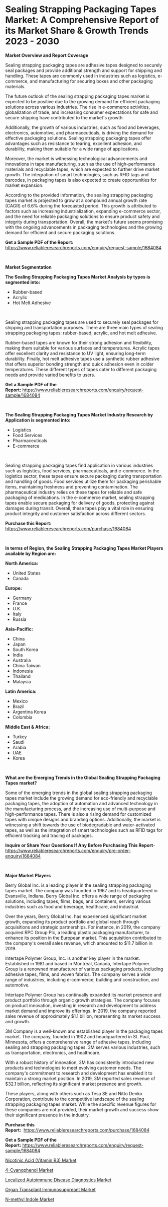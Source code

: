 <p><h1>Sealing Strapping Packaging Tapes Market: A Comprehensive Report of its Market Share & Growth Trends 2023 - 2030</h1></p><p><strong>Market Overview and Report Coverage</strong></p>
<p><p>Sealing strapping packaging tapes are adhesive tapes designed to securely seal packages and provide additional strength and support for shipping and handling. These tapes are commonly used in industries such as logistics, e-commerce, and manufacturing for securing boxes and other packaging materials.</p><p>The future outlook of the sealing strapping packaging tapes market is expected to be positive due to the growing demand for efficient packaging solutions across various industries. The rise in e-commerce activities, globalization of trade, and increasing consumer expectations for safe and secure shipping have contributed to the market's growth.</p><p>Additionally, the growth of various industries, such as food and beverages, electronics, automotive, and pharmaceuticals, is driving the demand for effective packaging solutions. Sealing strapping packaging tapes offer advantages such as resistance to tearing, excellent adhesion, and durability, making them suitable for a wide range of applications.</p><p>Moreover, the market is witnessing technological advancements and innovations in tape manufacturing, such as the use of high-performance materials and recyclable tapes, which are expected to further drive market growth. The integration of smart technologies, such as RFID tags and barcodes, in packaging tapes is also expected to create opportunities for market expansion.</p><p>According to the provided information, the sealing strapping packaging tapes market is projected to grow at a compound annual growth rate (CAGR) of 6.6% during the forecasted period. This growth is attributed to factors such as increasing industrialization, expanding e-commerce sector, and the need for reliable packaging solutions to ensure product safety and integrity during transportation. Overall, the market's future seems promising with the ongoing advancements in packaging technologies and the growing demand for efficient and secure packaging solutions.</p></p>
<p><strong>Get a Sample PDF of the Report:</strong> <a href="https://www.reliableresearchreports.com/enquiry/request-sample/1684084">https://www.reliableresearchreports.com/enquiry/request-sample/1684084</a></p>
<p>&nbsp;</p>
<p><strong>Market Segmentation</strong></p>
<p><strong>The Sealing Strapping Packaging Tapes Market Analysis by types is segmented into:</strong></p>
<p><ul><li>Rubber-based</li><li>Acrylic</li><li>Hot Melt Adhesive</li></ul></p>
<p>&nbsp;</p>
<p><p>Sealing strapping packaging tapes are used to securely seal packages for shipping and transportation purposes. There are three main types of sealing strapping packaging tapes: rubber-based, acrylic, and hot melt adhesive. </p><p>Rubber-based tapes are known for their strong adhesion and flexibility, making them suitable for various surfaces and temperatures. Acrylic tapes offer excellent clarity and resistance to UV light, ensuring long-term durability. Finally, hot melt adhesive tapes use a synthetic rubber adhesive that offers superior bonding strength and quick adhesion even in colder temperatures. These different types of tapes cater to different packaging needs and provide varied benefits to users.</p></p>
<p><strong>Get a Sample PDF of the Report:</strong>&nbsp;<a href="https://www.reliableresearchreports.com/enquiry/request-sample/1684084">https://www.reliableresearchreports.com/enquiry/request-sample/1684084</a></p>
<p>&nbsp;</p>
<p><strong>The Sealing Strapping Packaging Tapes Market Industry Research by Application is segmented into:</strong></p>
<p><ul><li>Logistics</li><li>Food Services</li><li>Pharmaceuticals</li><li>E-commerce</li></ul></p>
<p>&nbsp;</p>
<p><p>Sealing strapping packaging tapes find application in various industries such as logistics, food services, pharmaceuticals, and e-commerce. In the logistics sector, these tapes ensure secure packaging during transportation and handling of goods. Food services utilize them for packaging perishable items, maintaining freshness and preventing contamination. The pharmaceutical industry relies on these tapes for reliable and safe packaging of medications. In the e-commerce market, sealing strapping tapes enable secure packaging for delivery of goods, protecting against damages during transit. Overall, these tapes play a vital role in ensuring product integrity and customer satisfaction across different sectors.</p></p>
<p><strong>Purchase this Report:</strong>&nbsp; <a href="https://www.reliableresearchreports.com/purchase/1684084">https://www.reliableresearchreports.com/purchase/1684084</a></p>
<p>&nbsp;</p>
<p><strong>In terms of Region, the Sealing Strapping Packaging Tapes Market Players available by Region are:</strong></p>
<p>
    <p> <strong> North America: </strong>
        <ul>
            <li>United States</li>
            <li>Canada</li>
        </ul>
        </p> 
    <p> <strong> Europe: </strong>
        <ul>
            <li>Germany</li>
            <li>France</li>
            <li>U.K.</li>
            <li>Italy</li>
            <li>Russia</li>
        </ul>
        </p> 
    <p> <strong> Asia-Pacific: </strong>
        <ul>
            <li>China</li>
            <li>Japan</li>
            <li>South Korea</li>
            <li>India</li>
            <li>Australia</li>
            <li>China Taiwan</li>
            <li>Indonesia</li>
            <li>Thailand</li>
            <li>Malaysia</li>
        </ul>
        </p> 
    <p> <strong> Latin America: </strong>
        <ul>
            <li>Mexico</li>
            <li>Brazil</li>
            <li>Argentina Korea</li>
            <li>Colombia</li>
        </ul>
        </p> 
    <p> <strong> Middle East & Africa: </strong>
        <ul>
            <li>Turkey</li>
            <li>Saudi</li>
            <li>Arabia</li>
            <li>UAE</li>
            <li>Korea</li>
        </ul>
    </p>
    </p>
<p>&nbsp;</p>
<p><strong>What are the Emerging Trends in the Global Sealing Strapping Packaging Tapes market?</strong></p>
<p><p>Some of the emerging trends in the global sealing strapping packaging tapes market include the growing demand for eco-friendly and recyclable packaging tapes, the adoption of automation and advanced technology in the manufacturing process, and the increasing use of multi-purpose and high-performance tapes. There is also a rising demand for customized tapes with unique designs and branding options. Additionally, the market is witnessing a shift towards the use of biodegradable and water-activated tapes, as well as the integration of smart technologies such as RFID tags for efficient tracking and tracing of packages.</p></p>
<p><strong>Inquire or Share Your Questions If Any Before Purchasing This Report</strong>- <a href="https://www.reliableresearchreports.com/enquiry/pre-order-enquiry/1684084">https://www.reliableresearchreports.com/enquiry/pre-order-enquiry/1684084</a></p>
<p>&nbsp;</p>
<p><strong>Major Market Players</strong></p>
<p><p>Berry Global Inc. is a leading player in the sealing strapping packaging tapes market. The company was founded in 1967 and is headquartered in Evansville, Indiana. Berry Global Inc. offers a wide range of packaging solutions, including tapes, films, bags, and containers, serving various industries such as food and beverage, healthcare, and industrial.</p><p>Over the years, Berry Global Inc. has experienced significant market growth, expanding its product portfolio and global reach through acquisitions and strategic partnerships. For instance, in 2019, the company acquired RPC Group Plc, a leading plastic packaging manufacturer, to enhance its position in the European market. This acquisition contributed to the company's overall sales revenue, which amounted to $11.7 billion in 2019.</p><p>Intertape Polymer Group, Inc. is another key player in the market. Established in 1981 and based in Montreal, Canada, Intertape Polymer Group is a renowned manufacturer of various packaging products, including adhesive tapes, films, and woven fabrics. The company serves a wide range of industries, including e-commerce, building and construction, and automotive.</p><p>Intertape Polymer Group has continually expanded its market presence and product portfolio through organic growth strategies. The company focuses on product innovation, investing in research and development to address market demand and improve its offerings. In 2019, the company reported sales revenue of approximately $1.1 billion, representing its market success and growth.</p><p>3M Company is a well-known and established player in the packaging tapes market. The company, founded in 1902 and headquartered in St. Paul, Minnesota, offers a comprehensive range of adhesive tapes, including sealing and strapping packaging tapes. 3M serves various industries, such as transportation, electronics, and healthcare.</p><p>With a robust history of innovation, 3M has consistently introduced new products and technologies to meet evolving customer needs. The company's commitment to research and development has enabled it to maintain a strong market position. In 2019, 3M reported sales revenue of $32.1 billion, reflecting its significant market presence and growth.</p><p>These players, along with others such as Tesa SE and Nitto Denko Corporation, contribute to the competitive landscape of the sealing strapping packaging tapes market. While the specific revenue figures for these companies are not provided, their market growth and success show their significant presence in the industry.</p></p>
<p><strong>Purchase this Report:</strong>&nbsp;&nbsp;<a href="https://www.reliableresearchreports.com/purchase/1684084">https://www.reliableresearchreports.com/purchase/1684084</a></p>
<p></p>
<p><strong>Get a Sample PDF of the Report:</strong>&nbsp;<a href="https://www.reliableresearchreports.com/enquiry/request-sample/1684084">https://www.reliableresearchreports.com/enquiry/request-sample/1684084</a></p>
<p><p><a href="https://www.linkedin.com/pulse/nicotinic-acid-vitamin-b3-market-share-amp-new-trends/">Nicotinic Acid (Vitamin B3) Market</a></p><p><a href="https://medium.com/@odellernser/4-cyanophenol-market-share-evolution-and-market-growth-trends-2023-2030-87f8543d70bc">4-Cyanophenol Market</a></p><p><a href="https://www.linkedin.com/pulse/decoding-localized-autoimmune-disease-diagnostics-market-deep/">Localized Autoimmune Disease Diagnostics Market</a></p><p><a href="https://www.linkedin.com/pulse/organ-transplant-immunosuppreant-market-challenges-opportunities/">Organ Transplant Immunosuppreant Market</a></p><p><a href="https://medium.com/@jeffrystehr/n-methyl-indole-market-insights-into-market-cagr-market-trends-and-growth-strategies-74579350a6d2">N-methyl Indole Market</a></p></p>
